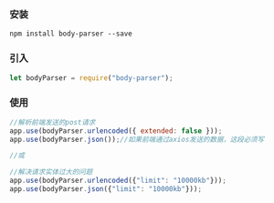 ### 安装

```
npm install body-parser --save
```



### 引入

```js
let bodyParser = require("body-parser");
```



### 使用

```js
//解析前端发送的post请求
app.use(bodyParser.urlencoded({ extended: false }));
app.use(bodyParser.json());//如果前端通过axios发送的数据，这段必须写

//或

//解决请求实体过大的问题
app.use(bodyParser.urlencoded({"limit": "10000kb"}));
app.use(bodyParser.json({"limit": "10000kb"}));
```


